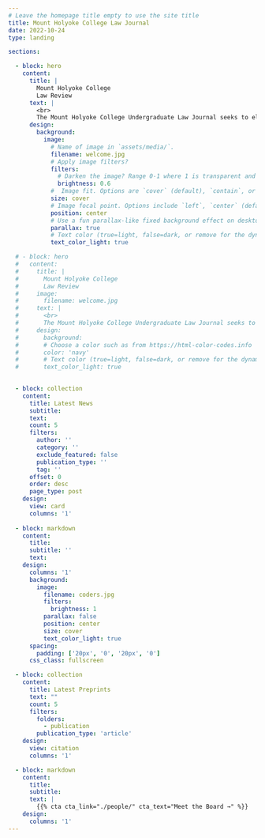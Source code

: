 ```yaml
---
# Leave the homepage title empty to use the site title
title: Mount Holyoke College Law Journal
date: 2022-10-24
type: landing

sections:

  - block: hero
    content:
      title: |
        Mount Holyoke College 
        Law Review
      text: |
        <br>
        The Mount Holyoke College Undergraduate Law Journal seeks to elevate the voices of Mount Holyoke College students in the field of legal scholarship.
      design:
        background:
          image:
            # Name of image in `assets/media/`.
            filename: welcome.jpg
            # Apply image filters?
            filters:
              # Darken the image? Range 0-1 where 1 is transparent and 0 is opaque.
              brightness: 0.6
            #  Image fit. Options are `cover` (default), `contain`, or `actual` size.
            size: cover
            # Image focal point. Options include `left`, `center` (default), or `right`.
            position: center
            # Use a fun parallax-like fixed background effect on desktop? true/false
            parallax: true
            # Text color (true=light, false=dark, or remove for the dynamic theme color).
            text_color_light: true

  # - block: hero
  #   content:
  #     title: |
  #       Mount Holyoke College 
  #       Law Review
  #     image:
  #       filename: welcome.jpg
  #     text: |
  #       <br>
  #       The Mount Holyoke College Undergraduate Law Journal seeks to elevate the voices of Mount Holyoke College students in the field of legal scholarship.
  #     design:
  #       background:
  #       # Choose a color such as from https://html-color-codes.info
  #       color: 'navy'
  #       # Text color (true=light, false=dark, or remove for the dynamic theme color).
  #       text_color_light: true

  
  - block: collection
    content:
      title: Latest News
      subtitle:
      text:
      count: 5
      filters:
        author: ''
        category: ''
        exclude_featured: false
        publication_type: ''
        tag: ''
      offset: 0
      order: desc
      page_type: post
    design:
      view: card
      columns: '1'
  
  - block: markdown
    content:
      title:
      subtitle: ''
      text:
    design:
      columns: '1'
      background:
        image: 
          filename: coders.jpg
          filters:
            brightness: 1
          parallax: false
          position: center
          size: cover
          text_color_light: true
      spacing:
        padding: ['20px', '0', '20px', '0']
      css_class: fullscreen

  - block: collection
    content:
      title: Latest Preprints
      text: ""
      count: 5
      filters:
        folders:
          - publication
        publication_type: 'article'
    design:
      view: citation
      columns: '1'

  - block: markdown
    content:
      title:
      subtitle:
      text: |
        {{% cta cta_link="./people/" cta_text="Meet the Board →" %}}
    design:
      columns: '1'
---
```

